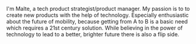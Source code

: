 I'm Malte, a tech product strategist/product manager. My passion is to to create new products with the help of technology. Especially enthusiastic about the future of mobility, because getting from A to B is a basic need which requires a 21st century solution. While believing in the power of technology to lead to a better, brighter future there is also a flip side.
